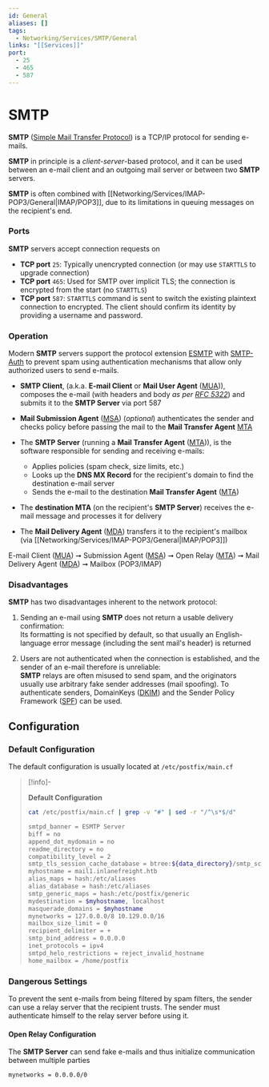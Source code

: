 ```yaml
---
id: General
aliases: []
tags:
  - Networking/Services/SMTP/General
links: "[[Services]]"
port:
  - 25
  - 465
  - 587
---
```


# SMTP

**SMTP** ([Simple Mail Transfer Protocol](https://en.wikipedia.org/wiki/Simple_Mail_Transfer_Protocol))
is a TCP/IP protocol for sending e-mails.

**SMTP** in principle is a *client-server*-based protocol, and it can be used
between an e-mail client and an outgoing mail server or between two **SMTP**
servers.

**SMTP** is often combined with
[[Networking/Services/IMAP-POP3/General|IMAP/POP3]], due to its limitations in
queuing messages on the recipient's end.

<!-- Ports {{{-->
### Ports

**SMTP** servers accept connection requests on
- **TCP port** `25`: Typically unencrypted connection (or may use `STARTTLS` to
  upgrade connection)
- **TCP port** `465`: Used for SMTP over implicit TLS; the connection is
  encrypted from the start (no `STARTTLS`)
- **TCP port** `587`: `STARTTLS` command is sent to switch the existing
  plaintext connection to encrypted. The client should confirm its identity by
  providing a username and password.
<!-- }}} -->

<!-- Operation {{{-->
### Operation

Modern **SMTP** servers support the protocol extension [ESMTP](https://www.geeksforgeeks.org/computer-networks/what-is-esmtp-extended-simple-mail-transfer-protocol/)
with [SMTP-Auth](https://en.wikipedia.org/wiki/SMTP_Authentication) to prevent
spam using authentication mechanisms that allow only authorized users to send
e-mails.

- **SMTP Client**, (a.k.a. **E-mail Client** or **Mail User Agent** ([MUA](https://en.wikipedia.org/wiki/Email_client))),
  composes the e-mail (with headers and body *as per [RFC 5322](https://datatracker.ietf.org/doc/html/rfc5322)*)
  and submits it to the **SMTP Server** via port 587

- **Mail Submission Agent** ([MSA](https://en.wikipedia.org/wiki/Message_submission_agent))
  (*optional*) authenticates the sender and checks policy before passing the
  mail to the **Mail Transfer Agent** [MTA](https://en.wikipedia.org/wiki/Message_transfer_agent)

- The **SMTP Server** (running a **Mail Transfer Agent** ([MTA](https://en.wikipedia.org/wiki/Message_transfer_agent))),
  is the software responsible for sending and receiving e-mails:
    - Applies policies (spam check, size limits, etc.)
    - Looks up the **DNS MX Record** for the recipient's domain to find the
      destination e-mail server
    - Sends the e-mail to the destination **Mail Transfer Agent** ([MTA](https://en.wikipedia.org/wiki/Message_transfer_agent))

- The **destination MTA** (on the recipient's **SMTP Server**) receives the
  e-mail message and processes it for delivery

- The **Mail Delivery Agent** ([MDA](https://en.wikipedia.org/wiki/Message_delivery_agent))
  transfers it to the recipient's mailbox (via [[Networking/Services/IMAP-POP3/General|IMAP/POP3]])

E-mail Client ([MUA](https://en.wikipedia.org/wiki/Email_client))
➞ Submission Agent ([MSA](https://en.wikipedia.org/wiki/Message_submission_agent))
➞ Open Relay ([MTA](https://en.wikipedia.org/wiki/Open_mail_relay))
➞ Mail Delivery Agent ([MDA](https://en.wikipedia.org/wiki/Message_delivery_agent))
➞ Mailbox (POP3/IMAP)
<!-- }}} -->

<!-- Disadvantages {{{-->
### Disadvantages

**SMTP** has two disadvantages inherent to the network protocol:

1. Sending an e-mail using **SMTP** does not return a usable delivery
   confirmation:<br>Its formatting is not specified by default, so that usually an
   English-language error message (including the sent mail's header) is returned

2. Users are not authenticated when the connection is established, and the
   sender of an e-mail therefore is unreliable:<br>**SMTP** relays are often
   misused to send spam, and the originators usually use arbitrary fake sender
   addresses (mail spoofing). To authenticate senders, DomainKeys
   ([DKIM](https://dkim.org/)) and the Sender Policy Framework
   ([SPF](https://dmarcian.com/what-is-spf/)) can be used.
<!-- }}} -->

<!-- Configuration {{{-->
## Configuration

### Default Configuration

The default configuration is usually located at `/etc/postfix/main.cf`

> [!info]-
>
> **Default Configuration**
>
>```sh
>cat /etc/postfix/main.cf | grep -v "#" | sed -r "/^\s*$/d"
>```
>
>```sh
>smtpd_banner = ESMTP Server 
>biff = no
>append_dot_mydomain = no
>readme_directory = no
>compatibility_level = 2
>smtp_tls_session_cache_database = btree:${data_directory}/smtp_scache
>myhostname = mail1.inlanefreight.htb
>alias_maps = hash:/etc/aliases
>alias_database = hash:/etc/aliases
>smtp_generic_maps = hash:/etc/postfix/generic
>mydestination = $myhostname, localhost 
>masquerade_domains = $myhostname
>mynetworks = 127.0.0.0/8 10.129.0.0/16
>mailbox_size_limit = 0
>recipient_delimiter = +
>smtp_bind_address = 0.0.0.0
>inet_protocols = ipv4
>smtpd_helo_restrictions = reject_invalid_hostname
>home_mailbox = /home/postfix
>```

<!-- Dangerous Settings {{{-->
### Dangerous Settings

To prevent the sent e-mails from being filtered by spam filters, the sender can
use a relay server that the recipient trusts. The sender must authenticate
himself to the relay server before using it.

#### Open Relay Configuration

The **SMTP Server** can send fake e-mails and thus initialize communication
between multiple parties

```sh
mynetworks = 0.0.0.0/0
```
<!-- }}} -->
<!-- }}} -->
